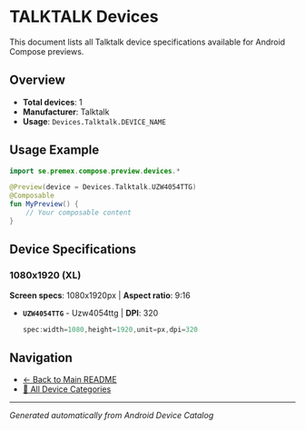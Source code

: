 # TALKTALK Devices

This document lists all Talktalk device specifications available for Android Compose previews.

## Overview

- **Total devices**: 1
- **Manufacturer**: Talktalk
- **Usage**: `Devices.Talktalk.DEVICE_NAME`

## Usage Example

```kotlin
import se.premex.compose.preview.devices.*

@Preview(device = Devices.Talktalk.UZW4054TTG)
@Composable
fun MyPreview() {
    // Your composable content
}
```

## Device Specifications

### 1080x1920 (XL)

**Screen specs**: 1080x1920px | **Aspect ratio**: 9:16

- **`UZW4054TTG`** - Uzw4054ttg | **DPI**: 320
  ```kotlin
  spec:width=1080,height=1920,unit=px,dpi=320
  ```

## Navigation

- [← Back to Main README](../../README.md)
- [📱 All Device Categories](../README.md)

---
*Generated automatically from Android Device Catalog*
